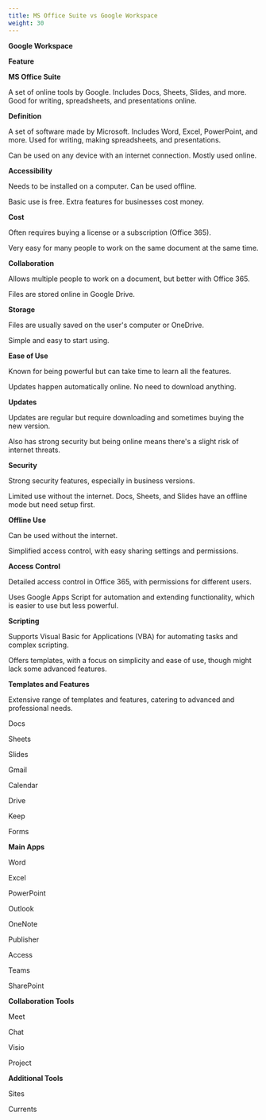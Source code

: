 ```yaml
---
title: MS Office Suite vs Google Workspace
weight: 30
---
```


**Google Workspace**

**Feature**

**MS Office Suite**

A set of online tools by Google. Includes Docs, Sheets, Slides, and more. Good for writing, spreadsheets, and presentations online.

**Definition**

A set of software made by Microsoft. Includes Word, Excel, PowerPoint, and more. Used for writing, making spreadsheets, and presentations.

Can be used on any device with an internet connection. Mostly used online.

**Accessibility**

Needs to be installed on a computer. Can be used offline.

Basic use is free. Extra features for businesses cost money.

**Cost**

Often requires buying a license or a subscription (Office 365).

Very easy for many people to work on the same document at the same time.

**Collaboration**

Allows multiple people to work on a document, but better with Office 365.

Files are stored online in Google Drive.

**Storage**

Files are usually saved on the user's computer or OneDrive.

Simple and easy to start using.

**Ease of Use**

Known for being powerful but can take time to learn all the features.

Updates happen automatically online. No need to download anything.

**Updates**

Updates are regular but require downloading and sometimes buying the new version.

Also has strong security but being online means there's a slight risk of internet threats.

**Security**

Strong security features, especially in business versions.

Limited use without the internet. Docs, Sheets, and Slides have an offline mode but need setup first.

**Offline Use**

Can be used without the internet.

Simplified access control, with easy sharing settings and permissions.

**Access Control**

Detailed access control in Office 365, with permissions for different users.

Uses Google Apps Script for automation and extending functionality, which is easier to use but less powerful.

**Scripting**

Supports Visual Basic for Applications (VBA) for automating tasks and complex scripting.

Offers templates, with a focus on simplicity and ease of use, though might lack some advanced features.

**Templates and Features**

Extensive range of templates and features, catering to advanced and professional needs.

Docs

Sheets

Slides

Gmail

Calendar

Drive

Keep

Forms

**Main Apps**

Word

Excel

PowerPoint

Outlook

OneNote

Publisher

Access

Teams

SharePoint

**Collaboration Tools**

Meet

Chat

Visio

Project

**Additional Tools**

Sites

Currents
